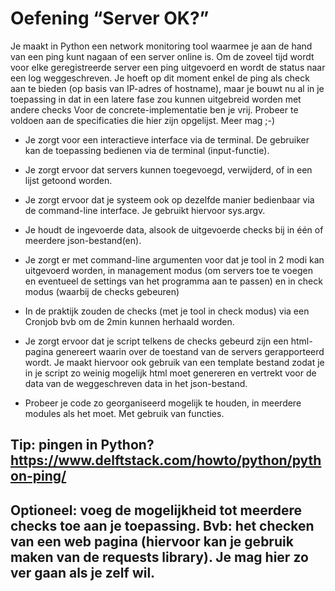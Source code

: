 # Oefening “Server OK?”
Je maakt in Python een network monitoring tool waarmee je aan de hand van een
ping kunt nagaan of een server online is. Om de zoveel tijd wordt voor elke
geregistreerde server een ping uitgevoerd en wordt de status naar een log
weggeschreven.
Je hoeft op dit moment enkel de ping als check aan te bieden (op basis van IP-adres
of hostname), maar je bouwt nu al in je toepassing in dat in een latere fase zou
kunnen uitgebreid worden met andere checks
Voor de concrete-implementatie ben je vrij. Probeer te voldoen aan de specificaties
die hier zijn opgelijst. Meer mag ;-)

- Je zorgt voor een interactieve interface via de terminal. De gebruiker kan de
toepassing bedienen via de terminal (input-functie). 
- Je zorgt ervoor dat servers
kunnen toegevoegd, verwijderd, of in een lijst getoond worden.

- Je zorgt ervoor dat je systeem ook op dezelfde manier bedienbaar via de
command-line interface. Je gebruikt hiervoor sys.argv.

- Je houdt de ingevoerde data, alsook de uitgevoerde checks bij in één of
meerdere json-bestand(en).

- Je zorgt er met command-line argumenten voor dat je tool in 2 modi kan
uitgevoerd worden, in management modus (om servers toe te voegen en
eventueel de settings van het programma aan te passen) en in check modus
(waarbij de checks gebeuren)

- In de praktijk zouden de checks (met je tool in check modus) via een Cronjob
bvb om de 2min kunnen herhaald worden.

- Je zorgt ervoor dat je script telkens de checks gebeurd zijn een html-pagina
genereert waarin over de toestand van de servers gerapporteerd wordt. Je
maakt hiervoor ook gebruik van een template bestand zodat je in je script zo
weinig mogelijk html moet genereren en vertrekt voor de data van de
weggeschreven data in het json-bestand.

- Probeer je code zo georganiseerd mogelijk te houden, in meerdere modules als
het moet. Met gebruik van functies.
## Tip: pingen in Python? https://www.delftstack.com/howto/python/python-ping/
## Optioneel: voeg de mogelijkheid tot meerdere checks toe aan je toepassing. Bvb: het checken van een web pagina (hiervoor kan je gebruik maken van de requests library). Je mag hier zo ver gaan als je zelf wil.
